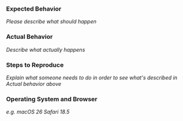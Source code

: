 <!--
Welcome to the issue tracker.
Please turn off all browser extensions and bypass the cache before reporting.
For security issues see ampmod.netlify.app/security and DO NOT REPORT HERE.
Thanks!
-->

### Expected Behavior

_Please describe what should happen_

### Actual Behavior

_Describe what actually happens_

### Steps to Reproduce

_Explain what someone needs to do in order to see what's described in *Actual behavior* above_

### Operating System and Browser

_e.g. macOS 26 Safari 18.5_
